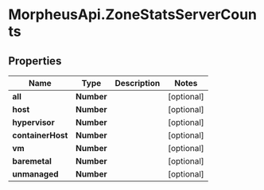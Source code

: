 # MorpheusApi.ZoneStatsServerCounts

## Properties

Name | Type | Description | Notes
------------ | ------------- | ------------- | -------------
**all** | **Number** |  | [optional] 
**host** | **Number** |  | [optional] 
**hypervisor** | **Number** |  | [optional] 
**containerHost** | **Number** |  | [optional] 
**vm** | **Number** |  | [optional] 
**baremetal** | **Number** |  | [optional] 
**unmanaged** | **Number** |  | [optional] 


